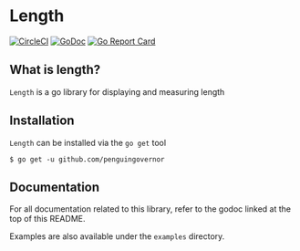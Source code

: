 # Length
[![CircleCI](https://circleci.com/gh/penguingovernor/length.svg?style=svg)](https://circleci.com/gh/penguingovernor/length) [![GoDoc](https://godoc.org/github.com/penguingovernor/length?status.svg)](https://godoc.org/github.com/penguingovernor/length) [![Go Report Card](https://goreportcard.com/badge/github.com/penguingovernor/length)](https://goreportcard.com/report/github.com/penguingovernor/length)

## What is length?
`Length` is a go library for displaying and measuring length

## Installation
`Length` can be installed via the `go get` tool

```shell
$ go get -u github.com/penguingovernor
```

## Documentation
For all documentation related to this library, refer to the godoc linked at the top of this README.

Examples are also available under the `examples` directory.